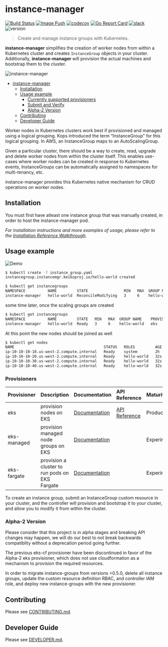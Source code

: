 # instance-manager

[![Build Status][BuildStatusImg]][BuildMasterUrl]
[![Image Push](https://github.com/keikoproj/instance-manager/workflows/image-push/badge.svg)](https://github.com/keikoproj/instance-manager/actions/workflows/image-push.yml)
[![codecov](https://codecov.io/gh/keikoproj/instance-manager/branch/master/graph/badge.svg?token=IJbjmSBliL)](https://codecov.io/gh/keikoproj/instance-manager)
[![Go Report Card](https://goreportcard.com/badge/github.com/keikoproj/instance-manager)](https://goreportcard.com/report/github.com/keikoproj/instance-manager)
[![slack](https://img.shields.io/badge/slack-join%20the%20conversation-ff69b4.svg)][SlackUrl]
![version](https://img.shields.io/badge/version-0.17.0-blue.svg?cacheSeconds=2592000)
> Create and manage instance groups with Kubernetes.

**instance-manager** simplifies the creation of worker nodes from within a Kubernetes cluster and creates `InstanceGroup` objects in your cluster. Additionally, **instance-manager** will provision the actual machines and bootstrap them to the cluster.

![instance-manager](hack/instance-manager.png)

- [instance-manager](#instance-manager)
  - [Installation](#installation)
  - [Usage example](#usage-example)
    - [Currently supported provisioners](#currently-supported-provisioners)
    - [Submit and Verify](#submit-and-verify)
    - [Alpha-2 Version](#alpha-2-version)
  - [Contributing](#contributing)
  - [Developer Guide](#developer-guide)

Worker nodes in Kubernetes clusters work best if provisioned and managed using a logical grouping. Kops introduced the term “InstanceGroup” for this logical grouping. In AWS, an InstanceGroup maps to an AutoScalingGroup.

Given a particular cluster, there should be a way to create, read, upgrade and delete worker nodes from within the cluster itself. This enables use-cases where worker nodes can be created in response to Kubernetes events, InstanceGroups can be automatically assigned to namespaces for multi-tenancy, etc.

instance-manager provides this Kubernetes native mechanism for CRUD operations on worker nodes.

## Installation

You must first have atleast one instance group that was manually created, in order to host the instance-manager pod.

_For installation instructions and more examples of usage, please refer to the [Installation Reference Walkthrough][install]._

## Usage example

![Demo](./docs/demo.gif)

```bash
$ kubectl create -f instance_group.yaml
instancegroup.instancemgr.keikoproj.io/hello-world created

$ kubectl get instancegroups
NAMESPACE          NAME         STATE                MIN   MAX  GROUP NAME    PROVISIONER   STRATEGY   LIFECYCLE   AGE
instance-manager   hello-world  ReconcileModifying   3     6    hello-world   eks           crd        normal      1m
```

some time later, once the scaling groups are created

```bash
$ kubectl get instancegroups
NAMESPACE          NAME         STATE   MIN   MAX  GROUP NAME    PROVISIONER   STRATEGY   LIFECYCLE   AGE
instance-manager   hello-world  Ready   3     6    hello-world   eks           crd        normal      7m
```

At this point the new nodes should be joined as well

```bash
$ kubectl get nodes
NAME                                        STATUS   ROLES         AGE    VERSION
ip-10-10-10-10.us-west-2.compute.internal   Ready    system        2h     v1.14.6-eks-5047ed
ip-10-10-10-20.us-west-2.compute.internal   Ready    hello-world   32s    v1.14.6-eks-5047ed
ip-10-10-10-30.us-west-2.compute.internal   Ready    hello-world   32s    v1.14.6-eks-5047ed
ip-10-10-10-40.us-west-2.compute.internal   Ready    hello-world   32s    v1.14.6-eks-5047ed
```

### Provisioners

| Provisioner | Description | Documentation | API Reference | Maturity |
| :---------- | :---------- | :----------| :----------| :----------|
| eks         | provision nodes on EKS | [Documentation](./docs/examples/EKS.md) | [API Reference](./docs/EKS.md#api-reference)| Production
| eks-managed | provision managed node groups on EKS| [Documentation](./docs/examples/EKS-managed.md) | | Experimental
| eks-fargate | provision a cluster to run pods on EKS Fargate| [Documentation](./docs/examples/EKS-fargate.md) | | Experimental

To create an instance group, submit an InstanceGroup custom resource in your cluster, and the controller will provision and bootstrap it to your cluster, and allow you to modify it from within the cluster.

### Alpha-2 Version

Please consider that this project is in alpha stages and breaking API changes may happen, we will do our best to not break backwards compatiblity without a deprecation period going further.

The previous eks-cf provisioner have been discontinued in favor of the Alpha-2 eks provisioner, which does not use cloudformation as a mechanism to provision the required resources.

In order to migrate instance-groups from versions <0.5.0, delete all instance groups, update the custom resource definition RBAC, and controller IAM role, and deploy new instance-groups with the new provisioner.

## Contributing

Please see [CONTRIBUTING.md](.github/CONTRIBUTING.md).

## Developer Guide

Please see [DEVELOPER.md](.github/DEVELOPER.md).

<!-- Markdown link -->
[install]: https://github.com/keikoproj/instance-manager/blob/master/docs/INSTALL.md
[SlackUrl]: https://keikoproj.slack.com/

[BuildStatusImg]: https://github.com/keikoproj/instance-manager/actions/workflows/unit-test.yml/badge.svg
[BuildMasterUrl]: https://github.com/keikoproj/instance-manager/actions/workflows/unit-test.yml
